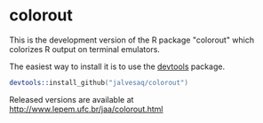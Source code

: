 colorout
========


This is the development version of the R package "colorout" which colorizes R
output on terminal emulators.

The easiest way to install it is to use the [devtools] package.

```s
devtools::install_github("jalvesaq/colorout")
```

Released versions are available at
http://www.lepem.ufc.br/jaa/colorout.html

[devtools]: http://cran.r-project.org/web/packages/devtools/index.html
